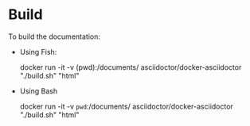 # Build

To build the documentation:

* Using Fish:

    docker run -it -v (pwd):/documents/ asciidoctor/docker-asciidoctor "./build.sh" "html"

* Using Bash

    docker run -it -v `pwd`:/documents/ asciidoctor/docker-asciidoctor "./build.sh" "html"
    
    